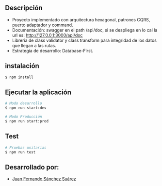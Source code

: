 ## Descripción

- Proyecto implementado con arquitectura hexagonal, patrones CQRS, puerto adaptador y command.
- Documentación: swagger en el path /api/doc, si se despliega en lo cal la url es: http://127.0.0.1:3000/api/doc
- Libreria de class validator y class transform para integridad de los datos que llegan a las rutas.
- Estrategia de desarrollo: Database-First.
## instalación

```bash
$ npm install
```

## Ejecutar la aplicación

```bash
# Modo desarrollo
$ npm run start:dev

# Modo Producción
$ npm run start:prod
```

## Test

```bash
# Pruebas unitarias
$ npm run test

```


## Desarrollado por:
- [Juan Fernando Sánchez Suárez](https://www.linkedin.com/in/juanfernandosanchezsuarez/)
